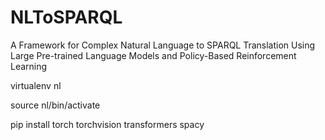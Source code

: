 # NLToSPARQL
A Framework for Complex Natural Language to SPARQL Translation Using Large Pre-trained Language Models and Policy-Based Reinforcement Learning

virtualenv nl

source nl/bin/activate

pip install torch torchvision transformers spacy
